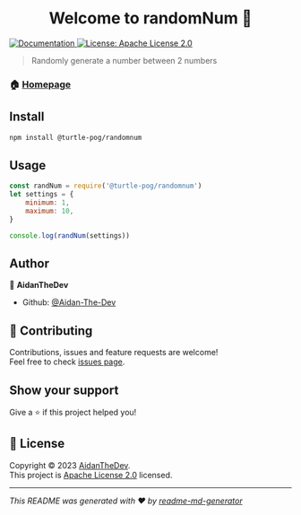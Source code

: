 <h1 align="center">Welcome to randomNum 👋</h1>
<p>
  <a href="https://www.npmjs.com/package/randomnum" target="_blank">
  </a>
  <a href="temp" target="_blank">
    <img alt="Documentation" src="https://img.shields.io/badge/documentation-yes-brightgreen.svg" />
  </a>
  <a href="https://github.com/Aidan-The-Dev/randomnum/blob/main/LICENSE" target="_blank">
    <img alt="License: Apache License 2.0" src="https://img.shields.io/badge/License-Apache License 2.0-yellow.svg" />
  </a>
</p>

> Randomly generate a number between 2 numbers

### 🏠 [Homepage](https://github.com/Aidan-The-Dev/randomnum/tree/main)

## Install

```sh
npm install @turtle-pog/randomnum
```

## Usage

```javascript
const randNum = require('@turtle-pog/randomnum')
let settings = {
    minimum: 1,
    maximum: 10,
}

console.log(randNum(settings))
```

## Author

👤 **AidanTheDev**

* Github: [@Aidan-The-Dev](https://github.com/Aidan-The-Dev)

## 🤝 Contributing

Contributions, issues and feature requests are welcome!<br />Feel free to check [issues page](https://github.com/Aidan-The-Dev/randomnum/issues).

## Show your support

Give a ⭐️ if this project helped you!

## 📝 License

Copyright © 2023 [AidanTheDev](https://github.com/Aidan-The-Dev).<br />
This project is [Apache License 2.0](https://github.com/Aidan-The-Dev/randomnum/blob/main/LICENSE) licensed.

***
_This README was generated with ❤️ by [readme-md-generator](https://github.com/kefranabg/readme-md-generator)_

